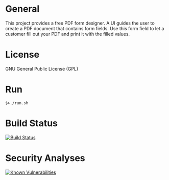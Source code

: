 # General

This project provides a free PDF form designer. A UI guides the user to create a PDF document that contains form fields.
Use this form field to let a customer fill out your PDF and print it with the filled values.

# License

GNU General Public License (GPL)

# Run

    $>./run.sh
    
# Build Status

[![Build Status](https://travis-ci.org/r4fterman/edi20.svg?branch=master)](https://travis-ci.org/r4fterman/edi20)

# Security Analyses

[![Known Vulnerabilities](https://snyk.io/test/github/r4fterman/edi20/badge.svg?targetFile=edi-edifact%2Fpom.xml)](https://snyk.io/test/github/r4fterman/edi20?targetFile=edi-edifact%2Fpom.xml)


